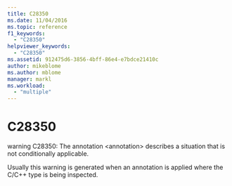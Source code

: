 ```yaml
---
title: C28350
ms.date: 11/04/2016
ms.topic: reference
f1_keywords:
  - "C28350"
helpviewer_keywords:
  - "C28350"
ms.assetid: 912475d6-3856-4bff-86e4-e7bdce21410c
author: mikeblome
ms.author: mblome
manager: markl
ms.workload:
  - "multiple"
---
```

# C28350
warning C28350: The annotation \<annotation> describes a situation that is not conditionally applicable.

 Usually this warning is generated when an annotation is applied where the C/C++ type is being inspected.
